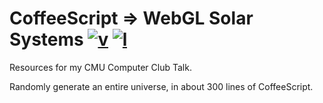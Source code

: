 
CoffeeScript => WebGL Solar Systems [![v][]][tag] [![l][]][mit]
===============================================================

Resources for my CMU Computer Club Talk.

Randomly generate an entire universe, in about 300 lines of CoffeeScript.

[l]: <http://img.shields.io/:license-MIT-blue.svg>
[mit]: <http://evan-erdos.mit-license.org/>
[v]: <https://img.shields.io/badge/version-1.0.0-red.svg>
[tag]: <https://github.com/evan-erdos/webgl-solarsystem/releases/tag/1.0.0/>

